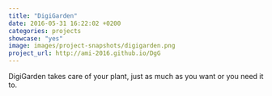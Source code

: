 ```yaml
---
title: "DigiGarden"
date: 2016-05-31 16:22:02 +0200
categories: projects
showcase: "yes"
image: images/project-snapshots/digigarden.png
project_url: http://ami-2016.github.io/DgG
---
```


DigiGarden takes care of your plant, just as much as you want or you need it to.
